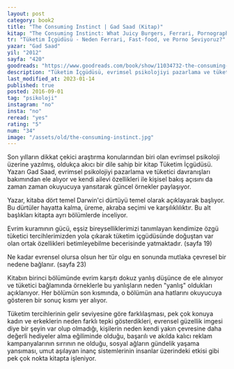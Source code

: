 ```yaml
---
layout: post  
category: book2  
title: "The Consuming Instinct | Gad Saad (Kitap)"  
kitap: "The Consuming Instinct: What Juicy Burgers, Ferrari, Pornography, and Gift Giving Reveal About Human Nature"  
tr: "Tüketim İçgüdüsü - Neden Ferrari, Fast-food, ve Porno Seviyoruz?"  
yazar: "Gad Saad"  
yil: "2012"  
sayfa: "420"  
goodreads: "https://www.goodreads.com/book/show/11034732-the-consuming-instinct"
description: "Tüketim İçgüdüsü, evrimsel psikolojiyi pazarlama ve tüketici davranışları açısından ele alıyor."
last_modified_at: 2023-01-14
published: true
posted: 2016-09-01
tag: "psikoloji"
instagram: "no"
insta: "no"
reread: "yes"
rating: "5"
num: "34"
image: "/assets/old/the-consuming-instinct.jpg"
---
```


Son yılların dikkat çekici araştırma konularından biri olan evrimsel psikoloji üzerine yazılmış, oldukça akıcı bir dile sahip bir kitap Tüketim İçgüdüsü. Yazarı Gad Saad, evrimsel psikolojiyi pazarlama ve tüketici davranışları bakımından ele alıyor ve kendi ailevi özellikleri ile kişisel bakış açısını da zaman zaman okuyucuya yansıtarak güncel örnekler paylaşıyor. 

Yazar, kitaba dört temel Darwin'ci dürtüyü temel olarak açıklayarak başlıyor. Bu dürtüler hayatta kalma, üreme, akraba seçimi ve karşılıklılıktır. Bu alt başlıkları kitapta ayrı bölümlerde inceliyor.

Evrim kuramının gücü, eşsiz bireyselliklerimizi tanımlayan kendimize özgü tüketici tercihlerimizden yola çıkarak tüketim içgüdüsünde doğuştan var olan ortak özellikleri betimleyebilme becerisinde yatmaktadır. (sayfa 19) 

Ne kadar evrensel olursa olsun her tür olgu en sonunda mutlaka çevresel bir nedene bağlanır. (sayfa 23) 

Kitabın birinci bölümünde evrim karşıtı dokuz yanlış düşünce de ele alınıyor ve tüketici bağlamında örneklerle bu yanlışların neden "yanlış" oldukları açıklanıyor. Her bölümün son kısmında, o bölümün ana hatlarını okuyucuya gösteren bir sonuç kısmı yer alıyor. 

Tüketim tercihlerinin gelir seviyesine göre farklılaşması, pek çok konuya kadın ve erkeklerin neden farklı tepki gösterdikleri, evrensel güzellik imgesi diye bir şeyin var olup olmadığı, kişilerin neden kendi yakın çevresine daha değerli hediyeler alma eğiliminde olduğu, başarılı ve akılda kalıcı reklam kampanyalarının sırrının ne olduğu, sosyal ağların gündelik yaşama yansıması, umut aşılayan inanç sistemlerinin insanlar üzerindeki etkisi gibi pek çok nokta kitapta işleniyor. 
